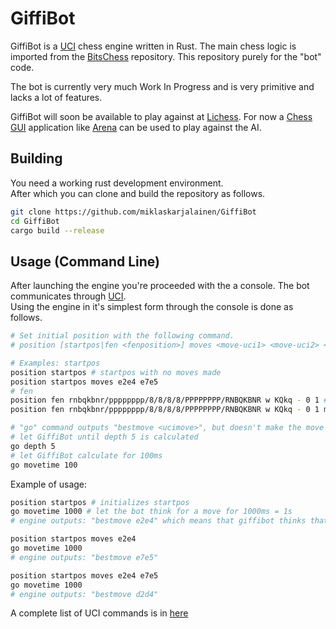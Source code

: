 # GiffiBot
GiffiBot is a [UCI](https://www.chessprogramming.org/UCI) chess engine written in Rust. The main chess logic is imported from the [BitsChess](https://github.com/miklaskarjalainen/BitsChess) repository. This repository purely for the "bot" code. 

The bot is currently very much Work In Progress and is very primitive and lacks a lot of features.

GiffiBot will soon be available to play against at [Lichess](https://lichess.org/@/GiffiBot). For now a [Chess GUI](https://www.chessprogramming.org/GUI) application like [Arena](http://www.playwitharena.de/) can be used to play against the AI.

## Building

You need a working rust development environment.  
After which you can clone and build the repository as follows.
```bash
git clone https://github.com/miklaskarjalainen/GiffiBot
cd GiffiBot
cargo build --release
```

## Usage (Command Line)

After launching the engine you're proceeded with the a console. The bot communicates through [UCI](https://www.chessprogramming.org/UCI).  
Using the engine in it's simplest form through the console is done as follows.
```bash
# Set initial position with the following command.
# position [startpos|fen <fenposition>] moves <move-uci1> <move-uci2> <move-uci3>...

# Examples: startpos
position startpos # startpos with no moves made
position startpos moves e2e4 e7e5
# fen
position fen rnbqkbnr/pppppppp/8/8/8/8/PPPPPPPP/RNBQKBNR w KQkq - 0 1 # fen with no moves made
position fen rnbqkbnr/pppppppp/8/8/8/8/PPPPPPPP/RNBQKBNR w KQkq - 0 1 moves e2e4 e7e5

# "go" command outputs "bestmove <ucimove>", but doesn't make the move by itself
# let GiffiBot until depth 5 is calculated
go depth 5 
# let GiffiBot calculate for 100ms
go movetime 100
```

Example of usage:
```bash
position startpos # initializes startpos
go movetime 1000 # let the bot think for a move for 1000ms = 1s
# engine outputs: "bestmove e2e4" which means that giffibot thinks that the best move for this position is e2->e4 

position startpos moves e2e4 
go movetime 1000
# engine outputs: "bestmove e7e5"

position startpos moves e2e4 e7e5
go movetime 1000
# engine outputs: "bestmove d2d4"
```

A complete list of UCI commands is in [here](https://gist.github.com/DOBRO/2592c6dad754ba67e6dcaec8c90165bf)